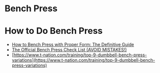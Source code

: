# Bench Press

# How to Do Bench Press

*   [How to Bench Press with Proper Form: The Definitive Guide](https://stronglifts.com/bench-press/)
*   [The Official Bench Press Check List (AVOID MISTAKES!)](https://www.youtube.com/watch?v=vthMCtgVtFw#t=14.876661)
*   [https://www.t-nation.com/training/top-9-dumbbell-bench-press-variations](https://www.t-nation.com/training/top-9-dumbbell-bench-press-variations)
